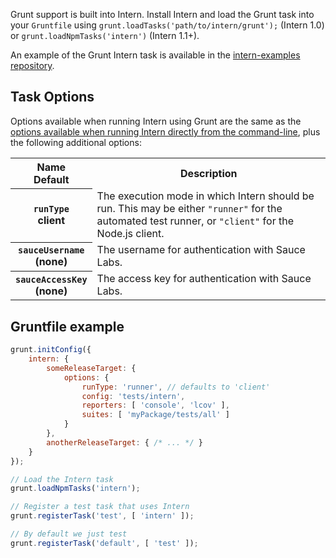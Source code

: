 Grunt support is built into Intern. Install Intern and load the Grunt task into your `Gruntfile` using `grunt.loadTasks('path/to/intern/grunt');` (Intern 1.0) or `grunt.loadNpmTasks('intern')` (Intern 1.1+).

An example of the Grunt Intern task is available in the [intern-examples repository](https://github.com/theintern/intern-examples/tree/master/grunt-example).

## Task Options

Options available when running Intern using Grunt are the same as the [options available when running Intern directly from the command-line](Running-Tests), plus the following additional options:

<table>
<tr>
<th scope="col">Name<br>Default</th>
<th scope="col">Description</th>
</tr>

<tr>
<th scope="row"><code>runType</code><br>client</th>
<td>The execution mode in which Intern should be run. This may be either <code>"runner"</code> for the automated test runner, or <code>"client"</code> for the Node.js client.</td>
</tr>

<tr>
<th scope="row"><code>sauceUsername</code><br>(none)</th>
<td>The username for authentication with Sauce Labs.</td>
</tr>

<tr>
<th scope="row"><code>sauceAccessKey</code><br>(none)</th>
<td>The access key for authentication with Sauce Labs.</td>
</tr>
</table>

## Gruntfile example

```js
grunt.initConfig({
    intern: {
        someReleaseTarget: {
            options: {
                runType: 'runner', // defaults to 'client'
                config: 'tests/intern',
                reporters: [ 'console', 'lcov' ],
                suites: [ 'myPackage/tests/all' ]
            }
        },
        anotherReleaseTarget: { /* ... */ }
    }
});

// Load the Intern task
grunt.loadNpmTasks('intern');

// Register a test task that uses Intern
grunt.registerTask('test', [ 'intern' ]);

// By default we just test
grunt.registerTask('default', [ 'test' ]);
```